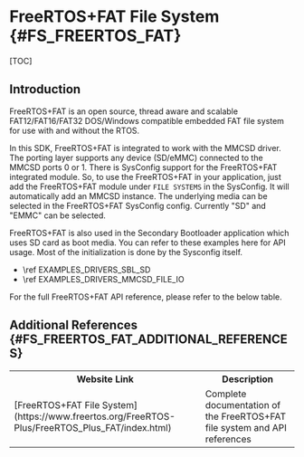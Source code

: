 # FreeRTOS+FAT File System {#FS_FREERTOS_FAT}

[TOC]

## Introduction

FreeRTOS+FAT is an open source, thread aware and scalable FAT12/FAT16/FAT32 DOS/Windows compatible embedded FAT file system for use with and without the RTOS.

In this SDK, FreeRTOS+FAT is integrated to work with the MMCSD driver. The porting layer supports any device (SD/eMMC) connected to the MMCSD ports 0 or 1. There is SysConfig support for the FreeRTOS+FAT integrated module. So, to use the FreeRTOS+FAT in your application, just add the FreeRTOS+FAT module under `FILE SYSTEMS` in the SysConfig. It will automatically add an MMCSD instance. The underlying media can be selected in the FreeRTOS+FAT SysConfig config. Currently "SD" and "EMMC" can be selected.

FreeRTOS+FAT is also used in the Secondary Bootloader application which uses SD card as boot media.
You can refer to these examples here for API usage. Most of the initialization is done by the Sysconfig itself.

- \ref EXAMPLES_DRIVERS_SBL_SD
- \ref EXAMPLES_DRIVERS_MMCSD_FILE_IO

For the full FreeRTOS+FAT API reference, please refer to the below table.

## Additional References {#FS_FREERTOS_FAT_ADDITIONAL_REFERENCES}

<table>
<tr>
    <th>Website Link
    <th>Description
</tr>
<tr>
    <td>[FreeRTOS+FAT File System](https://www.freertos.org/FreeRTOS-Plus/FreeRTOS_Plus_FAT/index.html)
    <td>Complete documentation of the FreeRTOS+FAT file system and API references
</tr>
</table>
